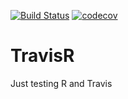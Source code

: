 [![Build Status](https://travis-ci.com/thomaslaber/TravisR.svg?branch=master)](https://travis-ci.com/thomaslaber/TravisR)
[![codecov](https://codecov.io/gh/thomaslaber/TravisR/branch/master/graph/badge.svg)](https://codecov.io/gh/thomaslaber/TravisR)




# TravisR
Just testing R and Travis
